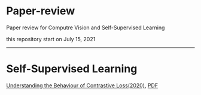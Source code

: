 # Paper-review
Paper review for Computre Vision and Self-Supervised Learning

this repository start on July 15, 2021

---

# Self-Supervised Learning

[Understanding the Behaviour of Contrastive Loss(2020)](https://deep-learning-study.tistory.com/753), [PDF](https://arxiv.org/pdf/2012.09740.pdf)

